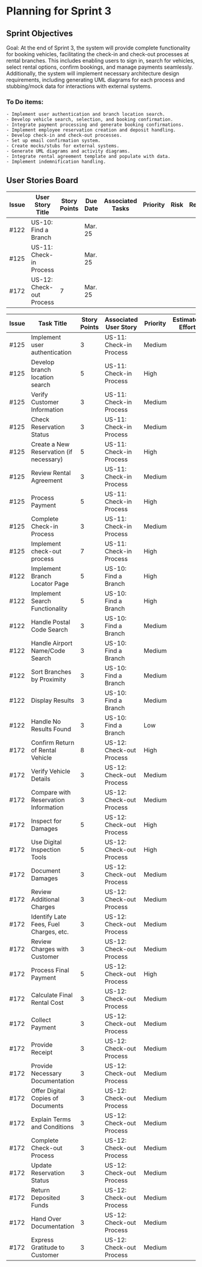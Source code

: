 # Planning for Sprint 3 

## Sprint Objectives
Goal: At the end of Sprint 3, the system will provide complete functionality for booking vehicles, facilitating the check-in and check-out processes at rental branches. This includes enabling users to sign in, search for vehicles, select rental options, confirm bookings, and manage payments seamlessly. Additionally, the system will implement necessary architecture design requirements, including generating UML diagrams for each process and stubbing/mock data for interactions with external systems.

### To Do items:    
    - Implement user authentication and branch location search.
    - Develop vehicle search, selection, and booking confirmation.
    - Integrate payment processing and generate booking confirmations.
    - Implement employee reservation creation and deposit handling.
    - Develop check-in and check-out processes.
    - Set up email confirmation system.
    - Create mocks/stubs for external systems.
    - Generate UML diagrams and activity diagrams.
    - Integrate rental agreement template and populate with data.
    - Implement indemnification handling.




## User Stories Board

| Issue | User Story Title | Story Points | Due Date | Associated Tasks | Priority | Risk | Responsible/Owner |
| -- | -- | -- | -- | -- | -- | -- | -- |
| #122 | US-10: Find a Branch|  | Mar. 25 | |  |  |  |
| #125 | US-11: Check-in Process |  | Mar. 25 |  |  |  |  |
| #172 | US-12: Check-out Process  | 7 | Mar. 25 |  |  |  |  |


| Issue | Task Title                               | Story Points | Associated User Story | Priority | Estimated Effort | Dependencies |
|-------|------------------------------------------|--------------|-----------------------|----------|------------------|--------------|
| #125  | Implement user authentication            | 3            | US-11: Check-in Process | Medium   |                  |              |
| #125  | Develop branch location search           | 5            | US-11: Check-in Process | High     |                  |              |
| #125  | Verify Customer Information              | 3            | US-11: Check-in Process | Medium   |                  |              |
| #125  | Check Reservation Status                 | 3            | US-11: Check-in Process | Medium   |                  |              |
| #125  | Create a New Reservation (if necessary)  | 5            | US-11: Check-in Process | High     |                  |              |
| #125  | Review Rental Agreement                  | 3            | US-11: Check-in Process | Medium   |                  |              |
| #125  | Process Payment                          | 5            | US-11: Check-in Process | High     |                  |              |
| #125  | Complete Check-in Process                | 3            | US-11: Check-in Process | Medium   |                  |              |
| #125  | Implement check-out process              | 7            | US-11: Check-in Process | High     |                  |              |
| #122  | Implement Branch Locator Page            | 5            | US-10: Find a Branch   | High     |                  |              |
| #122  | Implement Search Functionality           | 5            | US-10: Find a Branch   | High     |                  |              |
| #122  | Handle Postal Code Search                | 3            | US-10: Find a Branch   | Medium   |                  |              |
| #122  | Handle Airport Name/Code Search         | 3            | US-10: Find a Branch   | Medium   |                  |              |
| #122  | Sort Branches by Proximity              | 3            | US-10: Find a Branch   | Medium   |                  |              |
| #122  | Display Results                          | 3            | US-10: Find a Branch   | Medium   |                  |              |
| #122  | Handle No Results Found                  | 3            | US-10: Find a Branch   | Low      |                  |              |
| #172  | Confirm Return of Rental Vehicle         | 8            | US-12: Check-out Process | High     |                  |              |
| #172  | Verify Vehicle Details                   | 3            | US-12: Check-out Process | Medium   |                  |              |
| #172  | Compare with Reservation Information     | 3            | US-12: Check-out Process | Medium   |                  |              |
| #172  | Inspect for Damages                      | 5            | US-12: Check-out Process | High     |                  |              |
| #172  | Use Digital Inspection Tools             | 5            | US-12: Check-out Process | High     |                  |              |
| #172  | Document Damages                         | 3            | US-12: Check-out Process | Medium   |                  |              |
| #172  | Review Additional Charges                | 3            | US-12: Check-out Process | Medium   |                  |              |
| #172  | Identify Late Fees, Fuel Charges, etc.   | 3            | US-12: Check-out Process | Medium   |                  |              |
| #172  | Review Charges with Customer             | 3            | US-12: Check-out Process | Medium   |                  |              |
| #172  | Process Final Payment                    | 5            | US-12: Check-out Process | High     |                  |              |
| #172  | Calculate Final Rental Cost              | 3            | US-12: Check-out Process | Medium   |                  |              |
| #172  | Collect Payment                          | 3            | US-12: Check-out Process | Medium   |                  |              |
| #172  | Provide Receipt                          | 3            | US-12: Check-out Process | Medium   |                  |              |
| #172  | Provide Necessary Documentation          | 3            | US-12: Check-out Process | Medium   |                  |              |
| #172  | Offer Digital Copies of Documents        | 3            | US-12: Check-out Process | Medium   |                  |              |
| #172  | Explain Terms and Conditions             | 3            | US-12: Check-out Process | Medium   |                  |              |
| #172  | Complete Check-out Process               | 3            | US-12: Check-out Process | Medium   |                  |              |
| #172  | Update Reservation Status                | 3            | US-12: Check-out Process | Medium   |                  |              |
| #172  | Return Deposited Funds                   | 3            | US-12: Check-out Process | Medium   |                  |              |
| #172  | Hand Over Documentation                  | 3            | US-12: Check-out Process | Medium   |                  |              |
| #172  | Express Gratitude to Customer            | 3            | US-12: Check-out Process | Medium   |                  |              |


